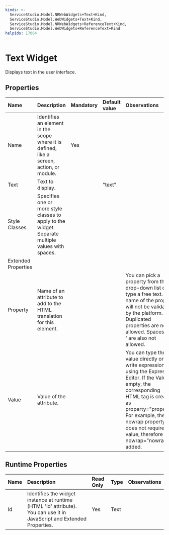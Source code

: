 ```yaml
---
kinds: >-
  ServiceStudio.Model.NRWebWidgets+Text+Kind,
  ServiceStudio.Model.WebWidgets+Text+Kind,
  ServiceStudio.Model.NRWebWidgets+ReferenceText+Kind,
  ServiceStudio.Model.WebWidgets+ReferenceText+Kind
helpids: 17064
---
```


# Text Widget

Displays text in the user interface.

## Properties

| Name | Description | Mandatory | Default value | Observations |
| :--- | :--- | :--- | :--- | :--- |
| Name | Identifies an element in the scope where it is defined, like a screen, action, or module. | Yes |  |  |
| Text | Text to display. |  | "text" |  |
| Style Classes | Specifies one or more style classes to apply to the widget. Separate multiple values with spaces. |  |  |  |
| Extended Properties |  |  |  |  |
| Property | Name of an attribute to add to the HTML translation for this element. |  |  | You can pick a property from the drop-down list or type a free text. The name of the property will not be validated by the platform.  Duplicated properties are not allowed. Spaces, " or ' are also not allowed. |
| Value | Value of the attribute. |  |  | You can type the value directly or write expressions using the Expression Editor.  If the Value is empty, the corresponding HTML tag is created as property="property". For example, the nowrap property does not require a value, therefore nowrap="nowrap" is added. |

## Runtime Properties

| Name | Description | Read Only | Type | Observations |
| :--- | :--- | :--- | :--- | :--- |
| Id | Identifies the widget instance at runtime \(HTML 'id' attribute\). You can use it in JavaScript and Extended Properties. | Yes | Text |  |

